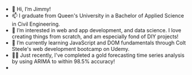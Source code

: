 - 👋 Hi, I’m Jimmy!
- 📫 I graduate from Queen's University in a Bachelor of Applied Science in Civil Engineering.
- 👀 I’m interested in web and app development, and data science. I love creating things from scratch, and am especially fond of DIY projects! 
- 🌱 I’m currently learning JavaScript and DOM fundamentals through Colt Steele's web development bootcamp on Udemy. 
- 👨‍💻 Just recently, I've completed a gold forecasting time series analysis by using ARIMA to within 98.5% accuracy!
- 

<!---
vjimmy24/vjimmy24 is a ✨ special ✨ repository because its `README.md` (this file) appears on your GitHub profile.
You can click the Preview link to take a look at your changes.
--->
